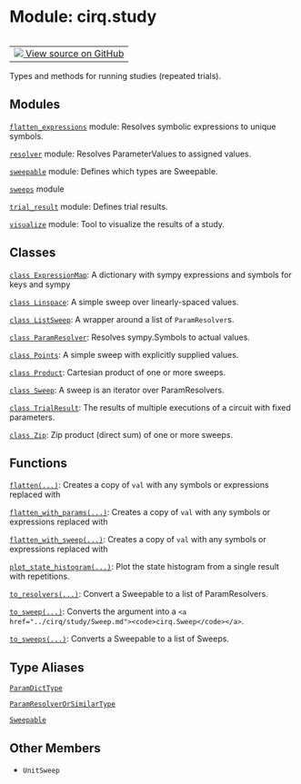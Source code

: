 <div itemscope itemtype="http://developers.google.com/ReferenceObject">
<meta itemprop="name" content="cirq.study" />
<meta itemprop="path" content="Stable" />
<meta itemprop="property" content="UnitSweep"/>
</div>

# Module: cirq.study

<!-- Insert buttons and diff -->

<table class="tfo-notebook-buttons tfo-api" align="left">

<td>
  <a target="_blank" href="https://github.com/quantumlib/cirq/tree/master/cirq/study/__init__.py">
    <img src="https://www.tensorflow.org/images/GitHub-Mark-32px.png" />
    View source on GitHub
  </a>
</td>
</table>



Types and methods for running studies (repeated trials).



## Modules

[`flatten_expressions`](../cirq/study/flatten_expressions.md) module: Resolves symbolic expressions to unique symbols.

[`resolver`](../cirq/study/resolver.md) module: Resolves ParameterValues to assigned values.

[`sweepable`](../cirq/study/sweepable.md) module: Defines which types are Sweepable.

[`sweeps`](../cirq/study/sweeps.md) module

[`trial_result`](../cirq/study/trial_result.md) module: Defines trial results.

[`visualize`](../cirq/study/visualize.md) module: Tool to visualize the results of a study.

## Classes

[`class ExpressionMap`](../cirq/study/ExpressionMap.md): A dictionary with sympy expressions and symbols for keys and sympy

[`class Linspace`](../cirq/study/Linspace.md): A simple sweep over linearly-spaced values.

[`class ListSweep`](../cirq/study/ListSweep.md): A wrapper around a list of `ParamResolver`s.

[`class ParamResolver`](../cirq/study/ParamResolver.md): Resolves sympy.Symbols to actual values.

[`class Points`](../cirq/study/Points.md): A simple sweep with explicitly supplied values.

[`class Product`](../cirq/study/Product.md): Cartesian product of one or more sweeps.

[`class Sweep`](../cirq/study/Sweep.md): A sweep is an iterator over ParamResolvers.

[`class TrialResult`](../cirq/study/TrialResult.md): The results of multiple executions of a circuit with fixed parameters.

[`class Zip`](../cirq/study/Zip.md): Zip product (direct sum) of one or more sweeps.

## Functions

[`flatten(...)`](../cirq/study/flatten.md): Creates a copy of `val` with any symbols or expressions replaced with

[`flatten_with_params(...)`](../cirq/study/flatten_with_params.md): Creates a copy of `val` with any symbols or expressions replaced with

[`flatten_with_sweep(...)`](../cirq/study/flatten_with_sweep.md): Creates a copy of `val` with any symbols or expressions replaced with

[`plot_state_histogram(...)`](../cirq/study/plot_state_histogram.md): Plot the state histogram from a single result with repetitions.

[`to_resolvers(...)`](../cirq/study/to_resolvers.md): Convert a Sweepable to a list of ParamResolvers.

[`to_sweep(...)`](../cirq/study/to_sweep.md): Converts the argument into a `<a href="../cirq/study/Sweep.md"><code>cirq.Sweep</code></a>`.

[`to_sweeps(...)`](../cirq/study/to_sweeps.md): Converts a Sweepable to a list of Sweeps.

## Type Aliases

[`ParamDictType`](../cirq/study/ParamDictType.md)

[`ParamResolverOrSimilarType`](../cirq/study/ParamResolverOrSimilarType.md)

[`Sweepable`](../cirq/study/Sweepable.md)

## Other Members

* `UnitSweep` <a id="UnitSweep"></a>
